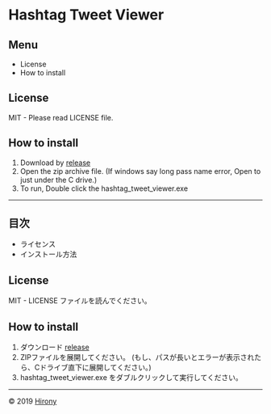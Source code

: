 # Hashtag Tweet Viewer

## Menu
* License
* How to install

## License
MIT - Please read LICENSE file.

## How to install

1. Download by [release](https://github.com/hirony-jp/hashtag_tweet_viewer/releases)
2. Open the zip archive file. (If windows say long pass name error, Open to just under the C drive.)
3. To run, Double click the hashtag_tweet_viewer.exe

---

## 目次
* ライセンス
* インストール方法

## License
MIT - LICENSE ファイルを読んでください。

## How to install

1. ダウンロード [release](https://github.com/hirony-jp/hashtag_tweet_viewer/releases)
2. ZIPファイルを展開してください。 (もし、パスが長いとエラーが表示されたら、Cドライブ直下に展開してください。)
3. hashtag_tweet_viewer.exe をダブルクリックして実行してください。

---

© 2019 [Hirony](https://twitter.com/_hirony)